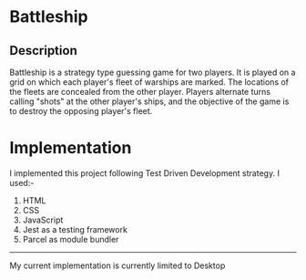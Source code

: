 # Battleship
## Description
  Battleship is a strategy type guessing game for two players. It is played on a grid on which each player's fleet of warships are marked. The locations of the fleets are concealed from the other player. Players alternate turns calling "shots" at the other player's ships, and the objective of the game is to destroy the opposing player's fleet.

# Implementation
I implemented this project following  Test Driven Development strategy.
I used:-
1. HTML
2. CSS
3. JavaScript
4. Jest as a testing framework
5. Parcel as module bundler
---
My current implementation is currently limited to Desktop
